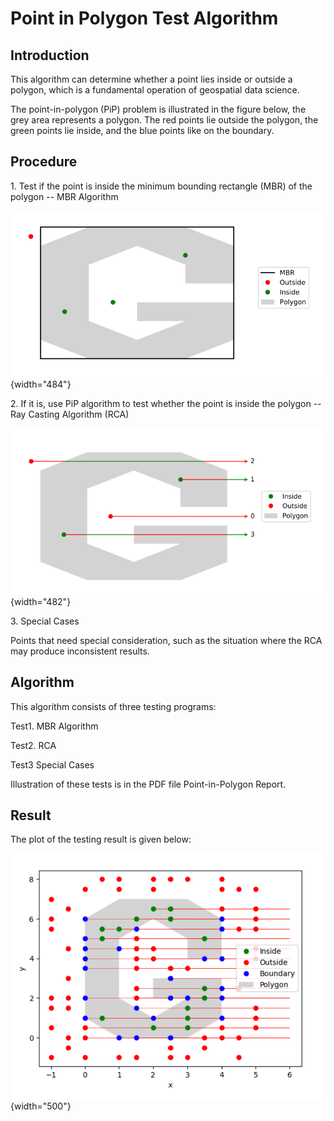 # Point in Polygon Test Algorithm

## Introduction

This algorithm can determine whether a point lies inside or outside a polygon, which is a fundamental operation of geospatial data science.

The point-in-polygon (PiP) problem is illustrated in the figure below, the grey area represents a polygon. The red points lie outside the polygon, the green points lie inside, and the blue points like on the boundary.

## Procedure

1\. Test if the point is inside the minimum bounding rectangle (MBR) of the polygon -- MBR Algorithm

![](images/pip1.png){width="484"}

2\. If it is, use PiP algorithm to test whether the point is inside the polygon -- Ray Casting Algorithm (RCA)

![](images/pip2.png){width="482"}

3\. Special Cases

Points that need special consideration, such as the situation where the RCA may produce inconsistent results.

## Algorithm

This algorithm consists of three testing programs:

Test1. MBR Algorithm

Test2. RCA

Test3 Special Cases

Illustration of these tests is in the PDF file Point-in-Polygon Report.

## Result

The plot of the testing result is given below:

![](images/pip3-04.png){width="500"}
